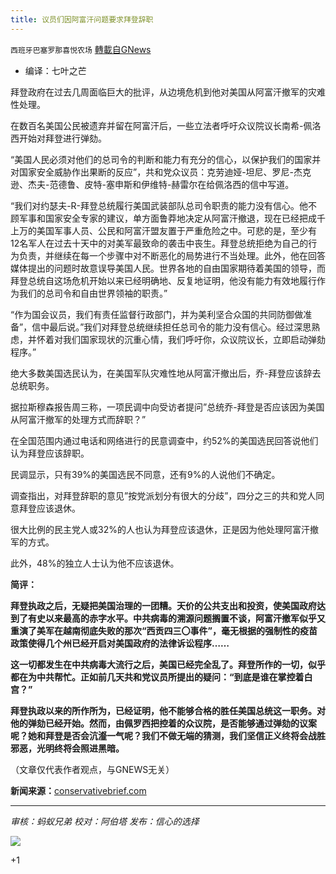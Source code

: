 ```yaml
---
title: 议员们因阿富汗问题要求拜登辞职
---
```

`西班牙巴塞罗那喜悦农场` [轉載自GNews](https://gnews.org/zh-hans/1544289/)

- 编译：七叶之芒


拜登政府在过去几周面临巨大的批评，从边境危机到他对美国从阿富汗撤军的灾难性处理。

在数百名美国公民被遗弃并留在阿富汗后，一些立法者呼吁众议院议长南希-佩洛西开始对拜登进行弹劾。

“美国人民必须对他们的总司令的判断和能力有充分的信心，以保护我们的国家并对国家安全威胁作出果断的反应”，共和党众议员：克劳迪娅-坦尼、罗尼-杰克逊、杰夫-范德鲁、皮特-塞申斯和伊维特-赫雷尔在给佩洛西的信中写道。

“我们对约瑟夫-R-拜登总统履行美国武装部队总司令职责的能力没有信心。他不顾军事和国家安全专家的建议，单方面鲁莽地决定从阿富汗撤退，现在已经把成千上万的美国军事人员、公民和阿富汗盟友置于严重危险之中。可悲的是，至少有12名军人在过去十天中的对美军最致命的袭击中丧生。拜登总统拒绝为自己的行为负责，并继续在每一个步骤中对不断恶化的局势进行不当处理。此外，他在回答媒体提出的问题时故意误导美国人民。世界各地的自由国家期待着美国的领导，而拜登总统自这场危机开始以来已经明确地、反复地证明，他没有能力有效地履行作为我们的总司令和自由世界领袖的职责。”

“作为国会议员，我们有责任监督行政部门，并为美利坚合众国的共同防御做准备”，信中最后说。”我们对拜登总统继续担任总司令的能力没有信心。经过深思熟虑，并怀着对我们国家现状的沉重心情，我们呼吁你，众议院议长，立即启动弹劾程序。”

绝大多数美国选民认为，在美国军队灾难性地从阿富汗撤出后，乔-拜登应该辞去总统职务。

据拉斯穆森报告周三称，一项民调中向受访者提问”总统乔-拜登是否应该因为美国从阿富汗撤军的处理方式而辞职？”

在全国范围内通过电话和网络进行的民意调查中，约52%的美国选民回答说他们认为拜登应该辞职。

民调显示，只有39%的美国选民不同意，还有9%的人说他们不确定。

调查指出，对拜登辞职的意见”按党派划分有很大的分歧”，四分之三的共和党人同意拜登应该退休。

很大比例的民主党人或32%的人也认为拜登应该退休，正是因为他处理阿富汗撤军的方式。

此外，48%的独立人士认为他不应该退休。

**简评：**

**拜登执政之后，无疑把美国治理的一团糟。天价的公共支出和投资，使美国政府达到了有史以来最高的赤字水平。中共病毒的溯源问题搁置不谈，阿富汗撤军似乎又重演了美军在越南彻底失败的那次“西贡四三〇事件”，毫无根据的强制性的疫苗政策使得几个州已经开启对美国政府的法律诉讼程序……**

**这一切都发生在中共病毒大流行之后，美国已经完全乱了。拜登所作的一切，似乎都在为中共帮忙。正如前几天共和党议员所提出的疑问：“到底是谁在掌控着白宫？”**

**拜登执政以来的所作所为，已经证明，他不能够合格的胜任美国总统这一职务。对他的弹劾已经开始。然而，由佩罗西把控着的众议院，是否能够通过弹劾的议案呢？她和拜登是否会沆瀣一气呢？我们不做无端的猜测，我们坚信正义终将会战胜邪恶，光明终将会照进黑暗。**

（文章仅代表作者观点，与GNEWS无关）

**新闻来源：**[conservativebrief.com](https://conservativebrief.com/lawmakers-pelosi-51228/)

* * *

*审核：蚂蚁兄弟*
*校对：阿伯塔*
*发布：信心的选择*

![](https://assets.gnews.org/wp-content/uploads/2021/09/GNEWS_CH..jpeg)

+1
